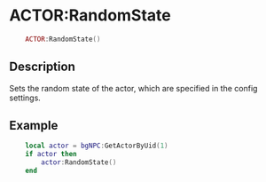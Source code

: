 # ACTOR:RandomState

```lua
	ACTOR:RandomState()
```

## Description
Sets the random state of the actor, which are specified in the config settings.

## Example
```lua
	local actor = bgNPC:GetActorByUid(1)
	if actor then
		actor:RandomState()
	end
```